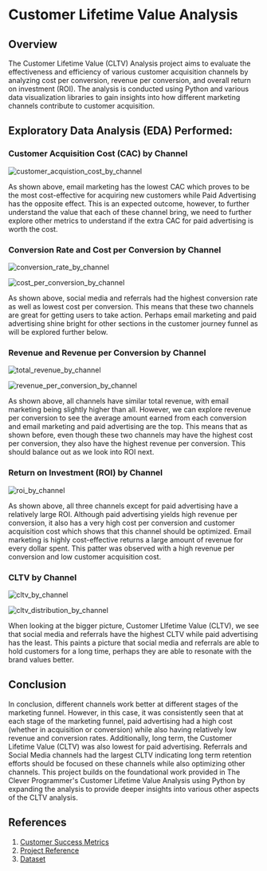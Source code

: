 # Customer Lifetime Value Analysis

## Overview

The Customer Lifetime Value (CLTV) Analysis project aims to evaluate the effectiveness and efficiency of various customer acquisition channels by analyzing cost per conversion, revenue per conversion, and overall return on investment (ROI). The analysis is conducted using Python and various data visualization libraries to gain insights into how different marketing channels contribute to customer acquisition.

## Exploratory Data Analysis (EDA) Performed:

### Customer Acquisition Cost (CAC) by Channel

![customer_acquistion_cost_by_channel](https://github.com/user-attachments/assets/ec383ee7-9a7f-40bb-923d-f59e29e2bec7)

As shown above, email marketing has the lowest CAC which proves to be the most cost-effective for acquiring new customers while Paid Advertising has the opposite effect. This is an expected outcome, however, to further understand the value that each of these channel bring, we need to further explore other metrics to understand if the extra CAC for paid advertising is worth the cost.

### Conversion Rate and Cost per Conversion by Channel

![conversion_rate_by_channel](https://github.com/user-attachments/assets/eb642558-e8bc-40bc-909f-333c352ba25b)

![cost_per_conversion_by_channel](https://github.com/user-attachments/assets/bc1b836b-85c5-49c8-8932-f8700bba4aa2)

As shown above, social media and referrals had the highest conversion rate as well as lowest cost per conversion. This means that these two channels are great for getting users to take action. Perhaps email marketing and paid advertising shine bright for other sections in the customer journey funnel as will be explored further below.

### Revenue and Revenue per Conversion by Channel

![total_revenue_by_channel](https://github.com/user-attachments/assets/51c66b69-75d3-445d-bf0e-f11ff64e57f2)

![revenue_per_conversion_by_channel](https://github.com/user-attachments/assets/490266d4-504b-443a-85d2-be4275451577)

As shown above, all channels have similar total revenue, with email marketing being slightly higher than all. However, we can explore revenue per conversion to see the average amount earned from each conversion and email marketing and paid advertising are the top. This means that as shown before, even though these two channels may have the highest cost per conversion, they also have the highest revenue per conversion. This should balance out as we look into ROI next.

### Return on Investment (ROI) by Channel

![roi_by_channel](https://github.com/user-attachments/assets/d022844d-3ed7-43b5-be75-684f09439b8e)

As shown above, all three channels except for paid advertising have a relatively large ROI. Although paid advertising yields high revenue per conversion, it also has a very high cost per conversion and customer acquisition cost which shows that this channel should be optimized.
Email marketing is highly cost-effective returns a large amount of revenue for every dollar spent. This patter was observed with a high revenue per conversion and low customer acquisition cost.

### CLTV by Channel

![cltv_by_channel](https://github.com/user-attachments/assets/8537fe2d-7b48-419b-bfd1-28f3acc2c9a6)

![cltv_distribution_by_channel](https://github.com/user-attachments/assets/707d7fec-147c-4392-8c5e-c793b22136f3)

When looking at the bigger picture, Customer LIfetime Value (CLTV), we see that social media and referrals have the highest CLTV while paid advertising has the least. This paints a picture that social media and referrals are able to hold customers for a long time, perhaps they are able to resonate with the brand values better. 

## Conclusion

In conclusion, different channels work better at different stages of the marketing funnel. However, in this case, it was consistently seen that at each stage of the marketing funnel, paid advertising had a high cost (whether in acquisition or conversion) while also having relatively low revenue and conversion rates. Additionally, long term, the Customer Lifetime Value (CLTV) was also lowest for paid advertising. Referrals and Social Media channels had the largest CLTV indicating long term retention efforts should be focused on these channels while also optimizing other channels.
This project builds on the foundational work provided in The Clever Programmer's Customer Lifetime Value Analysis using Python by expanding the analysis to provide deeper insights into various other aspects of the CLTV analysis. 

## References

 1. [Customer Success Metrics]([https://www.masterclass.com/articles/what-is-click-through-rate](https://blog.hubspot.com/service/customer-success-metrics))
 2. [Project Reference](https://thecleverprogrammer.com/2023/01/16/ads-click-through-rate-prediction-using-python/)
 3. [Dataset](https://statso.io/customer-lifetime-value-analytics-case-study/)
 
